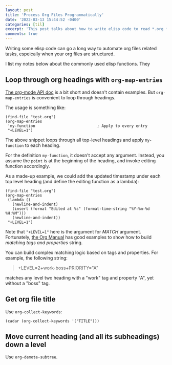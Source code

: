 ```yaml
---
layout: post
title: 'Process Org Files Programmatically'
date: '2022-03-13 15:44:52 -0400'
categories: [til]
excerpt: 'This post talks about how to write elisp code to read *.org files, including looping through headings, get org file properties, building complex search queries.'
comments: true
---
```


Writing some elisp code can go a long way to automate org files related tasks, espeically when your org files are structured. 

I list my notes below about the commonly used elisp functions. They 

## Loop through org headings with `org-map-entries`

[The org-mode API
doc](https://orgmode.org/manual/Using-the-Mapping-API.html) is a bit
short and doesn\'t contain examples. But `org-map-entries` is convenient
to loop through headings.

The usage is something like:

``` elisp
(find-file "test.org")
(org-map-entries
 'my-function                           ; Apply to every entry
 "+LEVEL=1")
```

The above snippet loops through all top-level headings and apply
`my-function` to each heading.

For the definition `my-function`, it doesn\'t accept any argument.
Instead, you assume the `point` is at the beginning of the
heading, and invoke editing function accordingly.

As a made-up example, we could add the updated timestamp under each top
level heading (and define the editing function as a lambda):

``` elisp
(find-file "test.org")
(org-map-entries
 (lambda ()
   (newline-and-indent)
   (insert (format "Edited at %s" (format-time-string "%Y-%m-%d %H:%M")))
   (newline-and-indent))
 "+LEVEL=1")
```

Note that `"+LEVEL=1"` here is the argument for _MATCH_ argument.
Fortunately, [the Org
Manual](https://orgmode.org/manual/Matching-tags-and-properties.html)
has good examples to show how to build _matching tags and
properties_ string.

You can build complex matching logic based on tags and properties. For
example, the following string:

> +LEVEL=2+work-boss+PRIORITY=\"A\"

matches any level two heading with a \"work\" tag and property \"A\",
yet without a \"boss\" tag.

## Get org file title

Use `org-collect-keywords`:

``` elisp
(cadar (org-collect-keywords '("TITLE")))
```

## Move current heading (and all its subheadings) down a level

Use `org-demote-subtree`.
